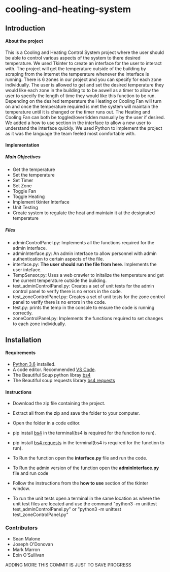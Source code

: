 # cooling-and-heating-system

## Introduction

#### About the project 

<p>
This is a Cooling and Heating Control System project where the user should be able to control various aspects of the system to there desired temperature. We used Tkinter to create an interface for the user to interact with. The project will get the temperature outside of the building by scraping from the internet the temperature whenever the interface is running. There is 6 zones in our project and you can specify for each zone individually. The user is allowed to get and set the desired temperature they would like each zone in the building to to be aswell as a timer to allow the user to specify the length of time they would like this function to be run. Depending on the desired temperature the Heating or Cooling Fan will turn on and once the temperature required is met the system will maintain the temperature until it is changed or the timer runs out. The Heating and Cooling Fan can both be toggled/overridden manually by the user if desired.  We added a how to use section in the interface to allow a new user to understand the interface quickly. We used Python to implement the project as it was the language the team feeled most comfortable with.
</p>

#### Implementation

##### Main Objectives

* Get the temperature
* Set the temperature
* Set Timer
* Set Zone
* Toggle Fan
* Toggle Heating
* Implement tkinter Interface
* Unit Testing
* Create system to regulate the heat and maintain it at the designated temperature

##### Files

* adminControlPanel.py: Implements all the functions required for the admin interface.
* adminInterface.py: An admin interface to allow personnel with admin authentication to certain aspects of the file.
* interface.py: **The user should run the file from here**. Implements the user inteface.
* TempSensor.py: Uses a web crawler to initalize the temperature and get the current temperature outside the building.
* test_adminControlPanel.py: Creates a set of unit tests for the admin control panel to verify there is no errors in the code.
* test_zoneControlPanel.py: Creates a set of unit tests for the zone control panel to verify there is no errors in the code.
* test.py: prints the temp in the console to ensure the code is running correctly.
* zoneControlPanel.py: Implements the functions required to set changes to each zone individually.

## Installation

#### Requirements

* [Python 3.6](https://www.python.org/downloads/release/python-360/) installed.
* A code editor. Recommended [VS Code](https://code.visualstudio.com/download).
* The Beautiful Soup python libray [bs4](https://pypi.org/project/bs4/)
* The Beautiful soup requests library [bs4 requests](https://pypi.org/project/bs4/)


#### Instructions

* Download the zip file containing the project.
* Extract all from the zip and save the folder to your computer.
* Open the folder in a code editor.
* pip install [bs4](https://pypi.org/project/bs4/) in the terminal(bs4 is required for the function to run).
* pip install [bs4 requests](https://pypi.org/project/bs4/) in the terminal(bs4 is required for the function to run).
* To Run the function open the **interface.py** file and run the code.
* To Run the admin version of the function open the **adminInterface.py** file and run code
* Follow the instructions from the **how to use** section of the tkinter window.

* To run the unit tests open a terminal in the same location as where the unit test files are located and use the command "python3 -m unittest test_adminControlPanel.py" or "python3 -m unittest test_zoneControlPanel.py"



### Contributors
- Sean Malone
- Joseph O'Donovan
- Mark Marron
- Eoin O'Sullivan

ADDING MORE THIS COMMIT IS JUST TO SAVE PROGRESS
